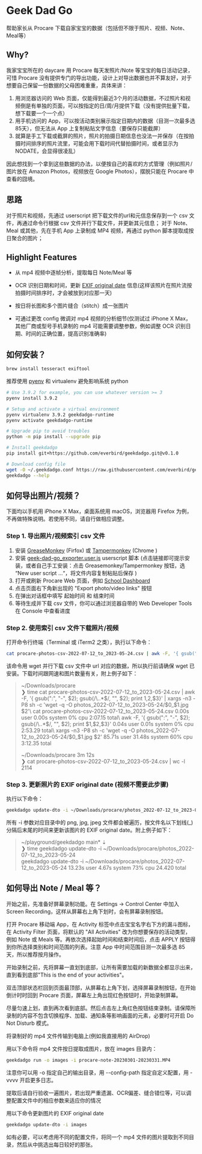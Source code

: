 # Geek Dad Go

帮助家长从 Procare 下载自家宝宝的数据（包括但不限于照片、视频、Note、Meal等）

## Why?

我家宝宝所在的 daycare 用 Procare 每天发照片/Note 等宝宝的每日活动记录，可惜 Procare 没有提供专门的导出功能，设计上对导出数据也并不算友好，对于想要自己保留一份数据的父母困难重重，具体来讲：
1. 用浏览器访问的 Web 页面，仅能得到最近3个月的活动数据，不过照片和视频倒是有单独的页面，可以按指定的日/周/月提供下载（没有提供批量下载，想下载要一个一个点）
2. 用手机访问的 App，可以按活动类别展示指定日期内的数据（目测一次最多选85天），但无法从 App 上复制粘贴文字信息（要保存只能截屏）
3. 就算是手工下载或截屏的照片，照片的拍摄日期信息也没法一并保存（在按拍摄时间排序的照片流里，可能会用下载时间代替拍摄时间，或者显示为 NODATE，会显得很凌乱）

因此想找到一个拿到这些数据的办法，以便按自己的喜欢的方式管理（例如照片/图片放在 Amazon Photos，视频放在 Google Photos），摆脱只能在 Procare 中查看的囧境。

## 思路

对于照片和视频，先通过 userscript 把下载文件的url和元信息保存到一个 csv 文件，再通过命令行根据 csv 文件并行下载文件，并更新其元信息；
对于 Note、Meal 或其他，先在手机 App 上录制成 MP4 视频，再通过 python 脚本提取成按日聚合的图片；

## Highlight Features

- 从 mp4 视频中逐帧分析，提取每日 Note/Meal 等

- OCR 识别日期和时间，更新 [EXIF original date](https://www.awaresystems.be/imaging/tiff/tifftags/privateifd/exif/datetimeoriginal.html) 信息(这样该照片在照片流按拍摄时间排序时，才会被放到对应那一天)

- 按日将长图和多个图片缝合（stitch）成一张图片

- 可通过更改 config 微调对 mp4 视频的分析细节(仅测试过 iPhone X Max，其他厂商或型号手机录制的 mp4 可能需要调整参数，例如调整 OCR 识别日期、时间的正确位置，提高识别准确率)

## 如何安装？

``` bash
brew install tesseract exiftool

```
推荐使用 [pyenv](https://github.com/pyenv/pyenv#installation) 和 virtualenv 避免影响系统 python 

``` bash
# Use 3.9.2 for example, you can use whatever version >= 3
pyenv install 3.9.2

# Setup and activate a virtual environment
pyenv virtualenv 3.9.2 geekdadgo-runtime
pyenv activate geekdadgo-runtime

# Upgrade pip to avoid troubles
python -m pip install --upgrade pip

# Install geekdadgo
pip install git+https://github.com/everbird/geekdadgo.git@v0.1.0

# Download config file
wget -O ~/.geekdadgo.conf https://raw.githubusercontent.com/everbird/geekdadgo/main/config/.geekdadgo.conf
geekdadgo --help
```

## 如何导出照片/视频？

下面均以手机用 iPhone X Max，桌面系统用 macOS，浏览器用 Firefox 为例，不再做特殊说明。若使用不同，请自行做相应调整。

### Step 1. 导出照片/视频索引 csv 文件

1. 安装 [GreaseMonkey](https://addons.mozilla.org/en-US/firefox/addon/greasemonkey/) (Firfox) 或 [Tampermonkey](https://chrome.google.com/webstore/detail/tampermonkey/dhdgffkkebhmkfjojejmpbldmpobfkfo) (Chrome )
2. 安装 [geek-dad-go_exporter.user.js](https://raw.githubusercontent.com/everbird/geekdadgo/main/geek-dad-go_exporter.user.js) userscript 脚本 (点击链接即可提示安装，或者自己手工安装：点击 Greasemonkey/Tampermonkey 按钮，选 “New user script ...“，将文件内容复制粘贴后保存 )
3. 打开或刷新 Procare Web 页面，例如 [School Dashboard](https://schools.procareconnect.com/dashboard)
4. 点击页面右下角新出现的 "Export photo/video links" 按钮
5. 在弹出对话框中填写 起始时间 和 结束时间
6. 等待生成并下载 csv 文件，你可以通过浏览器自带的 Web Developer Tools 在 Console 中查看进度

### Step 2. 使用索引 csv 文件下载照片/视频

打开命令行终端（Terminal 或 iTerm2 之类），执行以下命令：

``` bash
cat procare-photos-csv-2022-07-12_to_2023-05-24.csv | awk -F, '{ gsub(":", "-", $2); gsub(/\..*$/, "", $2); print $1,$2,$3}' | xargs -n3 -P8 sh -c 'wget -q -O photos_2022-07-12_to_2023-05-24/$0_$1.jpg $2'
```
该命令用 wget 并行下载 csv 文件中 url 对应的数据，所以执行前请确保 wget 已安装。下载时间跟网速和图片数量有关，附上例子如下：

> ~/Downloads/procare\
> ❯ time cat procare-photos-csv-2022-07-12_to_2023-05-24.csv | awk -F, '{ gsub(":", "-", $2); gsub(/\..*$/, "", $2); print $1,$2,$3}' | xargs -n3 -P8 sh -c 'wget -q -O photos_2022-07-12_to_2023-05-24/$0_$1.jpg $2'\
> cat procare-photos-csv-2022-07-12_to_2023-05-24.csv  0.00s user 0.00s system 0% cpu 2:07.15 total\
> awk -F, '{ gsub(":", "-", $2); gsub(/\..*$/, "", $2); print $1,$2,$3}'  0.04s user 0.01s system 0% cpu 2:53.29 total\
> xargs -n3 -P8 sh -c 'wget -q -O photos_2022-07-12_to_2023-05-24/$0_$1.jpg $2'  85.71s user 31.48s system 60% cpu 3:12.35 total
> 
> ~/Downloads/procare 3m 12s\
> ❯ cat procare-photos-csv-2022-07-12_to_2023-05-24.csv | wc -l\
>     2114

### Step 3. 更新照片的 EXIF original date (视频不需要此步骤)

执行以下命令：

``` bash
geekdadgo update-dto -i ~/Downloads/procare/photos_2022-07-12_to_2023-05-24
```
所有 -i 参数对应目录中的 png, jpg, jpeg 文件都会被遍历，按文件名以下划线(_)分隔后末尾的时间来更新该图片的 EXIF original date。附上例子如下：

> ~/playground/geekdadgo main* ⇣\
> ❯ time geekdadgo update-dto -i ~/Downloads/procare/photos_2022-07-12_to_2023-05-24\
> geekdadgo update-dto -i ~/Downloads/procare/photos_2022-07-12_to_2023-05-24  13.23s user 4.67s system 73% cpu 24.420 total

## 如何导出 Note / Meal 等？

开始之前，先准备好屏幕录制功能。在 Settings -> Control Center 中加入 Screen Recording，这样从屏幕右上角下划时，会有屏幕录制按钮。

打开 Procare 移动端 App，在 Activity 标签中点击宝宝名字右下方的漏斗图标，在 Activity Filter 页面，将默认的 "All Activities" 改为你想要保存的活动类型，例如 Note 或 Meals 等。再依次选择起始时间和结束时间后，点击 APPLY 按钮得到你所选择类别和时间范围的列表。注意 App 中时间范围目测一次最多选 85 天，所以推荐按月操作。

开始录制之前，先将屏幕一直划到底部，让所有需要加载的新数据全都显示出来，直到看到底部"This is the end of your activities"。

双击顶部状态栏回到页面最顶部，从屏幕右上角下划，选择屏幕录制按钮，在开始倒计时时回到 Procare 页面，屏幕左上角出现红色按钮时，开始录制屏幕。

尽量匀速上划，直到再次看到底部。然后点击左上角红色按钮结束录制。请保障所录制的内容不包含切换程序、加载、通知条等影响画面的元素，必要时可开启 Do Not Disturb 模式。

将录制好的 mp4 文件传输到电脑上(例如我直接用的 AirDrop)

用以下命令将 mp4 文件按日提取成图片，放在 images 目录内：
``` bash
geekdadgo run -o images -i procare-note-20230301-20230331.MP4 
```
注意你可以用 -o 指定自己的输出目录，用 --config-path 指定自定义配置，用 -vvvv 开启更多日志。

提取后请自行验收一遍图片，若出现严重遗漏、OCR偏差、缝合错位等，可以调整配置文件中的相应参数来适应你的情况

用以下命令更新图片的 EXIF original date

``` bash
geekdadgo update-dto -i images
```

如有必要，可以考虑用不同的配置文件，将同一个 mp4 文件的图片提取到不同目录，然后从中挑选出每日较好的那张。




